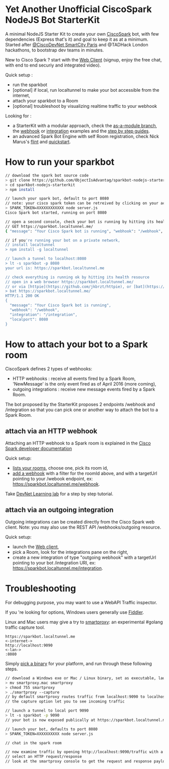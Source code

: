 # Yet Another Unofficial CiscoSpark NodeJS Bot StarterKit

A minimal NodeJS Starter Kit to create your own [CiscoSpark](https://ciscospark.com/) bot, with few dependencies (Express that's it) and goal to keep it as at a minimum. Started after [@CiscoDevNet SmartCity Paris](https://twitter.com/hashtag/devnethackathon) and @TADHack London hackathons, to bootstrap dev teams in minutes.

New to Cisco Spark ?
start with the [Web Client](https://web.ciscospark.com/) (signup, enjoy the free chat, with end to end securiy and integrated video).

Quick setup :
- run the sparkbot
- [optional] if local, run localtunnel to make your bot accessible from the internet,
- attach your sparkbot to a Room
- [optional] troubleshoot by visualizing realtime traffic to your webhook

Looking for :
- a StarterKit with a modular approach, check the [as-a-module branch](https://github.com/ObjectIsAdvantag/sparkbot-nodejs-starterkit/tree/as-a-module), the [webhook](https://github.com/ObjectIsAdvantag/sparkbot-nodejs-starterkit/blob/as-a-module/examples/basic-webhook.js) or [integration](https://github.com/ObjectIsAdvantag/sparkbot-nodejs-starterkit/blob/as-a-module/examples/basic-integration.js) examples and the [step by step guides](https://github.com/ObjectIsAdvantag/sparkbot-nodejs-starterkit/blob/as-a-module/docs/BasicWebhookSample.md).
- an advanced Spark Bot Engine with self Room registration, check Nick Marus's [flint](https://github.com/nmarus/flint)  and [quickstart](https://github.com/nmarus/flint/blob/master/quickstart/README.md).


# How to run your sparkbot

``` bash
// download the spark bot source code  
> git clone https://github.com/ObjectIsAdvantag/sparkbot-nodejs-starterkit
> cd sparkbot-nodejs-starterkit
> npm install

// launch your spark bot, default to port 8080
// note: your cisco spark token can be retreived by clicking on your account picture (upper right corner of the [developer documentation](https://developer.ciscospark.com/getting-started.htm))
> SPARK_TOKEN=XXXXXXXXXXXX node server.js
Cisco Spark bot started, running on port 8080

// open a second console, check your bot is running by hitting its health resource:
// GET https://sparkbot.localtunnel.me/
{ "message": "Your Cisco Spark bot is running", "webhook": "/webhook", "integration": "/integration", "localport": 8080 }

// if you're running your bot on a private network,
// install localtunnel
> npm install -g localtunnel

// launch a tunnel to localhost:8080
> lt -s sparkbot -p 8080
your url is: https://sparkbot.localtunnel.me

// check everything is running ok by hitting its health resource
// open in a web browser https://sparkbot.localtunnel.me/
// or via [httpie](https://github.com/jkbrzt/httpie), or [bat](https://github.com/ObjectIsAdvantag/smartproxy)
> bat https://sparkbot.localtunnel.me/
HTTP/1.1 200 OK
{
  "message": "Your Cisco Spark bot is running",
  "webhook": "/webhook",
  "integration": "/integration",
  "localport": 8080
}
```

# How to attach your bot to a Spark room

CiscoSpark defines 2 types of webhooks:

- HTTP webhooks : receive all events fired by a Spark Room, 'NewMessage' is the only event fired as of April 2016 (more coming),
- outgoing integrations : receive new message events fired by a Spark Room.

The bot proposed by the StarterKit proposes 2 endpoints /webhook and /integration so that you can pick one or another way to attach the bot to a Spark Room.


## attach via an HTTP webhook

Attaching an HTTP webhook to a Spark room is explained in the [Cisco Spark developer documentation](https://developer.ciscospark.com/webhooks-explained.html)

Quick setup:
- [lists your rooms](https://developer.ciscospark.com/endpoint-rooms-get.html), choose one, pick its room id,
- [add a webhook](https://developer.ciscospark.com/endpoint-webhooks-post.html) with a filter for the roomId above, and with a targetUrl pointing to your /webook endpoint, ex: https://sparkbot.localtunnel.me/webhook.

Take [DevNet Learning lab](https://learninglabs.cisco.com/lab/collab-sparkwebhook/step/1) for a step by step tutorial.


## attach via an outgoing integration

Outgoing integrations can be created directly from the Cisco Spark web client.
Note: you may also use the REST API /webhooks/outgoing resource.

Quick setup:
- launch the [Web client](https://web.ciscospark.com),
- pick a Room, look for the integrations pane on the right,
- create a new integration of type "outgoing webhook" with a targetUrl pointing to your bot /integration URI, ex: https://sparkbot.localtunnel.me/integration.


# Troubleshooting

For debugging purpose, you may want to use a WebAPI Traffic inspector.

If you 're looking for options, Windows users generally use [Fiddler](https://www.telerik.com/download/fiddler).

Linux and Mac users may give a try to [smartproxy](https://github.com/ObjectIsAdvantag/smartproxy): an experimental #golang traffic capture tool.

``` text
https://sparkbot.localtunnel.me
<-internet->
http://localhost:9090
<-lan->
:8080
```

Simply [pick a binary](https://github.com/ObjectIsAdvantag/smartproxy/releases/tag/v0.4) for your platform, and run through these following steps.

``` bash
// download a Windows exe or Mac / Linux binary, set as executable, launch
> mv smartproxy.mac smartproxy
> chmod 755 smartproxy
> ./smartproxy --capture
// by default smartproxy routes traffic from localhost:9090 to localhost:8080
// the capture option let you to see incoming traffic

// launch a tunnel to local port 9090
> lt -s sparkbot -p 9090
// your bot is now exposed publically at https://sparkbot.localtunnel.me/

// launch your bot, defaults to port 8080
> SPARK_TOKEN=XXXXXXXXXX node server.js

// chat in the spark room

// now examine traffic by opening http://localhost:9090/traffic with a web browser
// select an HTTP request/response
// look at the smartproxy console to get the request and response payloads
```
